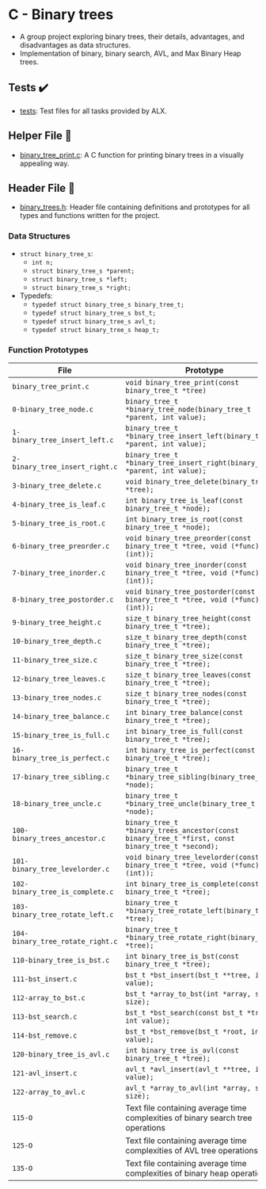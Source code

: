 # C - Binary trees

- A group project exploring binary trees, their details, advantages, and disadvantages as data structures.
- Implementation of binary, binary search, AVL, and Max Binary Heap trees.

## Tests :heavy_check_mark:

- [tests](./tests): Test files for all tasks provided by ALX.

## Helper File :raised_hands:

- [binary_tree_print.c](./binary_tree_print.c): A C function for printing binary trees in a visually appealing way.

## Header File :file_folder:

- [binary_trees.h](./binary_trees.h): Header file containing definitions and prototypes for all types and functions written for the project.

### Data Structures

- `struct binary_tree_s`:
  - `int n;`
  - `struct binary_tree_s *parent;`
  - `struct binary_tree_s *left;`
  - `struct binary_tree_s *right;`
- Typedefs:
  - `typedef struct binary_tree_s binary_tree_t;`
  - `typedef struct binary_tree_s bst_t;`
  - `typedef struct binary_tree_s avl_t;`
  - `typedef struct binary_tree_s heap_t;`

### Function Prototypes

| File                     | Prototype                                                 |
| ------------------------ | --------------------------------------------------------- |
| `binary_tree_print.c`    | `void binary_tree_print(const binary_tree_t *tree)`       |
| `0-binary_tree_node.c`   | `binary_tree_t *binary_tree_node(binary_tree_t *parent, int value);` |
| `1-binary_tree_insert_left.c` | `binary_tree_t *binary_tree_insert_left(binary_tree_t *parent, int value);` |
| `2-binary_tree_insert_right.c` | `binary_tree_t *binary_tree_insert_right(binary_tree_t *parent, int value);` |
| `3-binary_tree_delete.c` | `void binary_tree_delete(binary_tree_t *tree);` |
| `4-binary_tree_is_leaf.c` | `int binary_tree_is_leaf(const binary_tree_t *node);` |
| `5-binary_tree_is_root.c` | `int binary_tree_is_root(const binary_tree_t *node);` |
| `6-binary_tree_preorder.c` | `void binary_tree_preorder(const binary_tree_t *tree, void (*func)(int));` |
| `7-binary_tree_inorder.c` | `void binary_tree_inorder(const binary_tree_t *tree, void (*func)(int));` |
| `8-binary_tree_postorder.c` | `void binary_tree_postorder(const binary_tree_t *tree, void (*func)(int));` |
| `9-binary_tree_height.c` | `size_t binary_tree_height(const binary_tree_t *tree);` |
| `10-binary_tree_depth.c` | `size_t binary_tree_depth(const binary_tree_t *tree);` |
| `11-binary_tree_size.c` | `size_t binary_tree_size(const binary_tree_t *tree);` |
| `12-binary_tree_leaves.c` | `size_t binary_tree_leaves(const binary_tree_t *tree);` |
| `13-binary_tree_nodes.c` | `size_t binary_tree_nodes(const binary_tree_t *tree);` |
| `14-binary_tree_balance.c` | `int binary_tree_balance(const binary_tree_t *tree);` |
| `15-binary_tree_is_full.c` | `int binary_tree_is_full(const binary_tree_t *tree);` |
| `16-binary_tree_is_perfect.c` | `int binary_tree_is_perfect(const binary_tree_t *tree);` |
| `17-binary_tree_sibling.c` | `binary_tree_t *binary_tree_sibling(binary_tree_t *node);` |
| `18-binary_tree_uncle.c` | `binary_tree_t *binary_tree_uncle(binary_tree_t *node);` |
| `100-binary_trees_ancestor.c` | `binary_tree_t *binary_trees_ancestor(const binary_tree_t *first, const binary_tree_t *second);` |
| `101-binary_tree_levelorder.c` | `void binary_tree_levelorder(const binary_tree_t *tree, void (*func)(int));` |
| `102-binary_tree_is_complete.c` | `int binary_tree_is_complete(const binary_tree_t *tree);` |
| `103-binary_tree_rotate_left.c` | `binary_tree_t *binary_tree_rotate_left(binary_tree_t *tree);` |
| `104-binary_tree_rotate_right.c` | `binary_tree_t *binary_tree_rotate_right(binary_tree_t *tree);` |
| `110-binary_tree_is_bst.c` | `int binary_tree_is_bst(const binary_tree_t *tree);` |
| `111-bst_insert.c` | `bst_t *bst_insert(bst_t **tree, int value);` |
| `112-array_to_bst.c` | `bst_t *array_to_bst(int *array, size_t size);` |
| `113-bst_search.c` | `bst_t *bst_search(const bst_t *tree, int value);` |
| `114-bst_remove.c` | `bst_t *bst_remove(bst_t *root, int value);` |
| `120-binary_tree_is_avl.c` | `int binary_tree_is_avl(const binary_tree_t *tree);` |
| `121-avl_insert.c` | `avl_t *avl_insert(avl_t **tree, int value);` |
| `122-array_to_avl.c` | `avl_t *array_to_avl(int *array, size_t size);` |
| `115-O` | Text file containing average time complexities of binary search tree operations |
| `125-O` | Text file containing average time complexities of AVL tree operations |
| `135-O` | Text file containing average time complexities of binary heap operations |


